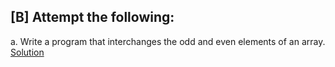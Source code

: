 ## [B] Attempt the following:

a. Write a program that interchanges the odd and even elements of an array. [Solution](./a.c)
